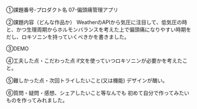 ①課題番号-プロダクト名
07-偏頭痛管理アプリ

②課題内容（どんな作品か）
WeatherのAPIから気圧に注目して、低気圧の時と、かつ生理周期からホルモンバランスを考えた上で偏頭痛になりやすい時期をだし、ロキソニンを持っていくべきかを書きました。

③DEMO

④工夫した点・こだわった点
if文を使っていつロキソニンが必要かを考えたこと。

⑤難しかった点・次回トライしたいこと(又は機能)
デザインが醜い。

⑥質問・疑問・感想、シェアしたいこと等なんでも
初めて自分で作ってみたいものを作ってみれました。
